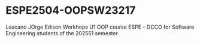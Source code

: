 # ESPE2504-OOPSW23217
Lascano JOrge Edison Workhops U1
OOP course ESPE - DCCO for Software Engineering students of the 202551 semester
